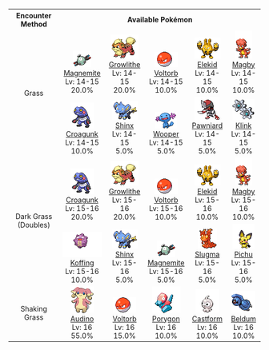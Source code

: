 <table><tr><th colspan="1">Encounter Method</th><th colspan="5" style = "text-align: center;">Available Pokémon</th></tr>
<tr><td rowspan="2" style="vertical-align: middle; word-wrap: break-word; text-align: center;">Grass</td><td style="text-align: center; vertical-align: bottom;"> <img src="../../img/animated/81.gif"> <br> <a href="../../pokemons/081">Magnemite</a> <br> Lv: 14-15 <br> 20.0% </td><td style="text-align: center; vertical-align: bottom;"> <img src="../../img/animated/58.gif"> <br> <a href="../../pokemons/058">Growlithe</a> <br> Lv: 14-15 <br> 20.0% </td><td style="text-align: center; vertical-align: bottom;"> <img src="../../img/animated/100.gif"> <br> <a href="../../pokemons/100">Voltorb</a> <br> Lv: 14-15 <br> 10.0% </td><td style="text-align: center; vertical-align: bottom;"> <img src="../../img/animated/239.gif"> <br> <a href="../../pokemons/239">Elekid</a> <br> Lv: 14-15 <br> 10.0% </td><td style="text-align: center; vertical-align: bottom;"> <img src="../../img/animated/240.gif"> <br> <a href="../../pokemons/240">Magby</a> <br> Lv: 14-15 <br> 10.0% </td></tr>
<tr><td style="text-align: center; vertical-align: bottom;"> <img src="../../img/animated/453.gif"> <br> <a href="../../pokemons/453">Croagunk</a> <br> Lv: 14-15 <br> 10.0% </td><td style="text-align: center; vertical-align: bottom;"> <img src="../../img/animated/403.gif"> <br> <a href="../../pokemons/403">Shinx</a> <br> Lv: 14-15 <br> 5.0% </td><td style="text-align: center; vertical-align: bottom;"> <img src="../../img/animated/194.gif"> <br> <a href="../../pokemons/194">Wooper</a> <br> Lv: 14-15 <br> 5.0% </td><td style="text-align: center; vertical-align: bottom;"> <img src="../../img/animated/624.gif"> <br> <a href="../../pokemons/624">Pawniard</a> <br> Lv: 14-15 <br> 5.0% </td><td style="text-align: center; vertical-align: bottom;"> <img src="../../img/animated/599.gif"> <br> <a href="../../pokemons/599">Klink</a> <br> Lv: 14-15 <br> 5.0% </td></tr>
<tr><td rowspan="2" style="vertical-align: middle; word-wrap: break-word; text-align: center;">Dark Grass (Doubles)</td><td style="text-align: center; vertical-align: bottom;"> <img src="../../img/animated/453.gif"> <br> <a href="../../pokemons/453">Croagunk</a> <br> Lv: 15-16 <br> 20.0% </td><td style="text-align: center; vertical-align: bottom;"> <img src="../../img/animated/58.gif"> <br> <a href="../../pokemons/058">Growlithe</a> <br> Lv: 15-16 <br> 20.0% </td><td style="text-align: center; vertical-align: bottom;"> <img src="../../img/animated/100.gif"> <br> <a href="../../pokemons/100">Voltorb</a> <br> Lv: 15-16 <br> 10.0% </td><td style="text-align: center; vertical-align: bottom;"> <img src="../../img/animated/239.gif"> <br> <a href="../../pokemons/239">Elekid</a> <br> Lv: 15-16 <br> 10.0% </td><td style="text-align: center; vertical-align: bottom;"> <img src="../../img/animated/240.gif"> <br> <a href="../../pokemons/240">Magby</a> <br> Lv: 15-16 <br> 10.0% </td></tr>
<tr><td style="text-align: center; vertical-align: bottom;"> <img src="../../img/animated/109.gif"> <br> <a href="../../pokemons/109">Koffing</a> <br> Lv: 15-16 <br> 10.0% </td><td style="text-align: center; vertical-align: bottom;"> <img src="../../img/animated/403.gif"> <br> <a href="../../pokemons/403">Shinx</a> <br> Lv: 15-16 <br> 5.0% </td><td style="text-align: center; vertical-align: bottom;"> <img src="../../img/animated/81.gif"> <br> <a href="../../pokemons/081">Magnemite</a> <br> Lv: 15-16 <br> 5.0% </td><td style="text-align: center; vertical-align: bottom;"> <img src="../../img/animated/218.gif"> <br> <a href="../../pokemons/218">Slugma</a> <br> Lv: 15-16 <br> 5.0% </td><td style="text-align: center; vertical-align: bottom;"> <img src="../../img/animated/172.gif"> <br> <a href="../../pokemons/172">Pichu</a> <br> Lv: 15-16 <br> 5.0% </td></tr>
<tr><td rowspan="1" style="vertical-align: middle; word-wrap: break-word; text-align: center;">Shaking Grass</td><td style="text-align: center; vertical-align: bottom;"> <img src="../../img/animated/531.gif"> <br> <a href="../../pokemons/531">Audino</a> <br> Lv: 16 <br> 55.0% </td><td style="text-align: center; vertical-align: bottom;"> <img src="../../img/animated/100.gif"> <br> <a href="../../pokemons/100">Voltorb</a> <br> Lv: 16 <br> 15.0% </td><td style="text-align: center; vertical-align: bottom;"> <img src="../../img/animated/137.gif"> <br> <a href="../../pokemons/137">Porygon</a> <br> Lv: 16 <br> 10.0% </td><td style="text-align: center; vertical-align: bottom;"> <img src="../../img/animated/351.gif"> <br> <a href="../../pokemons/351">Castform</a> <br> Lv: 16 <br> 10.0% </td><td style="text-align: center; vertical-align: bottom;"> <img src="../../img/animated/374.gif"> <br> <a href="../../pokemons/374">Beldum</a> <br> Lv: 16 <br> 10.0% </td></tr></table>